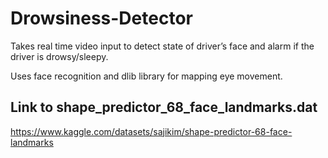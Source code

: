 # Drowsiness-Detector
Takes real time video input to detect state of driver’s face and alarm if the driver is drowsy/sleepy. 

Uses face recognition and dlib library for mapping eye movement.

## Link to shape_predictor_68_face_landmarks.dat 
https://www.kaggle.com/datasets/sajikim/shape-predictor-68-face-landmarks
